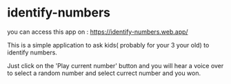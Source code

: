 # identify-numbers

you can access this app on : https://identify-numbers.web.app/

This is a simple application to ask kids( probably for your 3 your old)  to identify numbers.

Just click on the 'Play current number' button and you will hear a voice over to select a random number and select currect number and you won.
